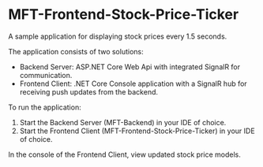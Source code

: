 ﻿# MFT-Frontend-Stock-Price-Ticker
A sample application for displaying stock prices every 1.5 seconds.

The application consists of two solutions:
* Backend Server: ASP.NET Core Web Api with integrated SignalR for communication.
* Frontend Client: .NET Core Console application with a SignalR hub for receiving push updates from the backend.
 
To run the application:
1. Start the Backend Server (MFT-Backend) in your IDE of choice.
2. Start the Frontend Client (MFT-Frontend-Stock-Price-Ticker) in your IDE of choice.
 
In the console of the Frontend Client, view updated stock price models.

